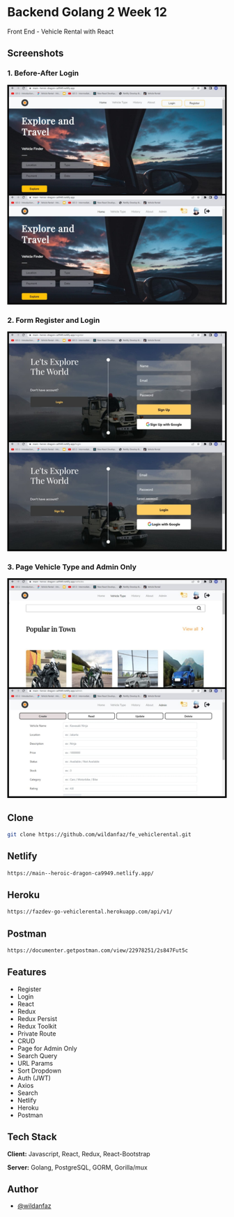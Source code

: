 # Backend Golang 2 Week 12

Front End - Vehicle Rental with React

## Screenshots

### 1. Before-After Login

![App Screenshot](./ss/ss1.jpeg)

### 2. Form Register and Login

![App Screenshot](./ss/ss2.jpeg)

### 3. Page Vehicle Type and Admin Only

![App Screenshot](./ss/ss3.jpeg)

## Clone

```bash
git clone https://github.com/wildanfaz/fe_vehiclerental.git
```

## Netlify

```bash
https://main--heroic-dragon-ca9949.netlify.app/
```

## Heroku

```bash
https://fazdev-go-vehiclerental.herokuapp.com/api/v1/
```

## Postman

```bash
https://documenter.getpostman.com/view/22978251/2s847Fut5c
```

## Features

- Register
- Login
- React
- Redux
- Redux Persist
- Redux Toolkit
- Private Route
- CRUD
- Page for Admin Only
- Search Query
- URL Params
- Sort Dropdown
- Auth (JWT)
- Axios
- Search
- Netlify
- Heroku
- Postman

## Tech Stack

**Client:** Javascript, React, Redux, React-Bootstrap

**Server:** Golang, PostgreSQL, GORM, Gorilla/mux

## Author

- [@wildanfaz](https://www.github.com/wildanfaz)

